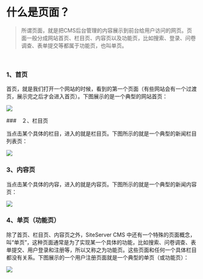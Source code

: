 # 什么是页面？

> 所谓页面，就是把CMS后台管理的内容展示到前台给用户访问的网页。页面一般分成网站首页、栏目页、内容页以及功能页，比如搜索、登录、问卷调查、表单提交等都属于功能页，也叫单页。

<br />

### 1、首页

首页，就是我们打开一个网站的时候，看到的第一个页面（有些网站会有一个过渡页，展示完之后才会进入首页）。下图展示的是一个典型的网站首页：
 
![](/assets/204.jpg)

###　２、栏目页

当点击某个具体的栏目，进入的就是栏目页。下图所示的就是一个典型的新闻栏目列表页：

![](/assets/205.jpg)

### 3、内容页 

当点击某个具体的内容，进入的就是内容页。下图所示的就是一个典型的新闻内容页：

![](/assets/206.jpg) 

### 4、单页（功能页）

除了首页、栏目页、内容页之外，SiteServer CMS 中还有一个特殊的页面概念，叫“单页”，这种页面通常是为了实现某一个具体的功能，比如搜索、问卷调查、表单提交、用户登录和注册等，所以又称之为功能页。这些页面和任何一个具体栏目都没有关系。下图展示的一个用户注册页面就是一个典型的单页（或功能页）：

![](/assets/207.jpg)

